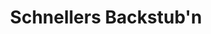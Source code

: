 ---
title: "Schnellers Backstub'n"
url: /eichstaett/schnellers-backstubn-sollnau/
shop: Bäckerei
---